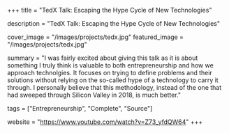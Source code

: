 +++
title = "TedX Talk: Escaping the Hype Cycle of New Technologies"

description = "TedX Talk: Escaping the Hype Cycle of New Technologies"

cover_image = "/images/projects/tedx.jpg"
featured_image = "/images/projects/tedx.jpg"

summary = "I was fairly excited about giving this talk as it is about something I truly think is valuable to both entrepreneurship and how we approach technolgies. It focuses on trying to define problems and their solutions without relying on the so-called hype of a technology to carry it through. I personally believe that this methodology, instead of the one that had sweeped through Silicon Valley in 2018, is much better."

tags = ["Entrepreneurship", "Complete", "Source"]

website = "https://www.youtube.com/watch?v=Z73_yfdQW64"
+++